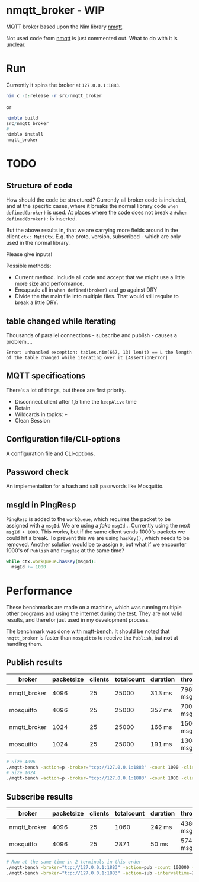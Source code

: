 # nmqtt_broker - WIP
MQTT broker based upon the Nim library [nmqtt](https://github.com/zevv/nmqtt).

Not used code from [nmqtt](https://github.com/zevv/nmqtt) is just commented out.
What to do with it is unclear.


# Run

Currently it spins the broker at `127.0.0.1:1883`.

```nim
nim c -d:release -r src/nmqtt_broker
```
or
```nim
nimble build
src/nmqtt_broker
#
nimble install
nmqtt_broker
```

# TODO

## Structure of code

How should the code be structured? Currently all broker code is included, and at the specific cases, where it breaks the normal library code `when defined(broker)` is used. At places where the code does not break a `#when defined(broker):` is inserted.

But the above results in, that we are carrying more fields around in the client `ctx: MqttCtx`. E.g. the proto, version, subscribed - which are only used in the normal library.

Please give inputs!

Possible methods:
* Current method. Include all code and accept that we might use a little more size and performance.
* Encapsule all in `when defined(broker)` and go against DRY
* Divide the the main file into multiple files. That would still require to break a little DRY.


## table changed while iterating

Thousands of parallel connections - subscribe and publish - causes a problem....

`Error: unhandled exception: tables.nim(667, 13) len(t) == L the length of the table changed while iterating over it [AssertionError]`


## MQTT specifications

There's a lot of things, but these are first priority.

* Disconnect client after 1,5 time the `keepAlive` time
* Retain
* Wildcards in topics: `+`
* Clean Session


## Configuration file/CLI-options

A configuration file and CLI-options.


## Password check

An implementation for a hash and salt passwords like Mosquitto.


## msgId in PingResp

`PingResp` is added to the `workQueue`, which requires the packet to be assigned
with a `msgId`. We are using a _fake_ `msgId`...
Currently using the next `msgId + 1000`. This works, but if the same client
sends 1000's packets we could hit a break. To prevent this we are using
`hasKey()`, which needs to be removed. Another solution would be to assign
`0`, but what if we encounter 1000's of `Publish` and `PingReq` at the same
time?

```nim
while ctx.workQueue.hasKey(msgId):
  msgId += 1000
```


# Performance

These benchmarks are made on a machine, which was running multiple other programs
and using the internet during the test. They are not valid results, and therefor
just used in my development process.

The benchmark was done with [mqtt-bench](https://github.com/takanorig/mqtt-bench).
It should be noted that `nmqtt_broker` is faster than  `mosquitto` to receive
the `Publish`, but **not** at handling them.

## Publish results

| broker       | packetsize | clients | totalcount | duration | throughput       |
|--------------|------------|---------|------------|----------|------------------|
| nmqtt_broker | 4096       | 25      | 25000      | 313 ms   | 79872.20 msg/sec |
| mosquitto    | 4096       | 25      | 25000      | 357 ms   | 70028.01 msg/sec |
| nmqtt_broker | 1024       | 25      | 25000      | 166 ms   | 150602.41 msg/sec |
| mosquitto    | 1024       | 25      | 25000      | 191 ms   | 130890.05 msg/sec |

```bash
# Size 4096
./mqtt-bench -action=p -broker="tcp://127.0.0.1:1883" -count 1000 -clients 25 -size 4096
# Size 1024
./mqtt-bench -action=p -broker="tcp://127.0.0.1:1883" -count 1000 -clients 25 -size 1024
```

## Subscribe results

| broker       | packetsize | clients | totalcount | duration | throughput       |
|--------------|------------|---------|------------|----------|------------------|
| nmqtt_broker | 4096       | 25      | 1060       | 242 ms   | 4380.17 msg/sec  |
| mosquitto    | 4096       | 25      | 2871       | 50 ms    | 57420.00 msg/sec |


```bash
# Run at the same time in 2 terminals in this order
./mqtt-bench -broker="tcp://127.0.0.1:1883" -action=pub -count 100000 -intervaltime=2
./mqtt-bench -broker="tcp://127.0.0.1:1883" -action=sub -intervaltime=2
```